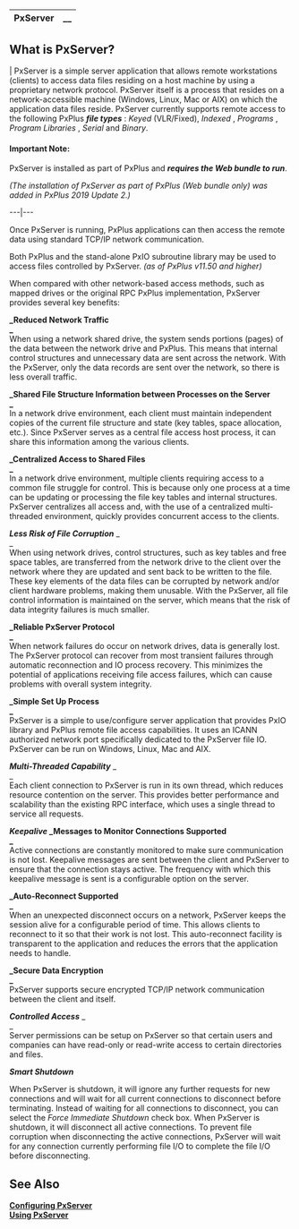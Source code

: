 # 

**PxServer** |  **__**  
---|---  
  
## What is PxServer?

|  PxServer is a simple server application that allows remote workstations (clients) to access data files residing on a host machine by using a proprietary network protocol. PxServer itself is a process that resides on a network-accessible machine (Windows, Linux, Mac or AIX) on which the application data files reside. PxServer currently supports remote access to the following PxPlus **_file types_** : _Keyed_ (VLR/Fixed), _Indexed_ , _Programs_ , _Program Libraries_ , _Serial_ and _Binary_.

#### **Important Note:**  
PxServer is installed as part of PxPlus and **_requires the Web bundle to run_**.  
  
_(The installation of PxServer as part of PxPlus (Web bundle only) was added in PxPlus 2019 Update 2.)_  
  
---|---  
  
Once PxServer is running, PxPlus applications can then access the remote data using standard TCP/IP network communication.

Both PxPlus and the stand-alone PxIO subroutine library may be used to access files controlled by PxServer. _(as of PxPlus v11.50 and higher)_

When compared with other network-based access methods, such as mapped drives or the original RPC PxPlus implementation, PxServer provides several key benefits:

**_Reduced Network Traffic  
_**  
When using a network shared drive, the system sends portions (pages) of the data between the network drive and PxPlus. This means that internal control structures and unnecessary data are sent across the network. With the PxServer, only the data records are sent over the network, so there is less overall traffic.

**_Shared File Structure Information between Processes on the Server  
_**  
In a network drive environment, each client must maintain independent copies of the current file structure and state (key tables, space allocation, etc.). Since PxServer serves as a central file access host process, it can share this information among the various clients.

**_Centralized Access to Shared Files  
_**  
In a network drive environment, multiple clients requiring access to a common file struggle for control. This is because only one process at a time can be updating or processing the file key tables and internal structures. PxServer centralizes all access and, with the use of a centralized multi-threaded environment, quickly provides concurrent access to the clients.

**_Less Risk of File Corruption_** _  
_  
When using network drives, control structures, such as key tables and free space tables, are transferred from the network drive to the client over the network where they are updated and sent back to be written to the file. These key elements of the data files can be corrupted by network and/or client hardware problems, making them unusable. With the PxServer, all file control information is maintained on the server, which means that the risk of data integrity failures is much smaller.

**_Reliable PxServer Protocol  
_**  
When network failures do occur on network drives, data is generally lost. The PxServer protocol can recover from most transient failures through automatic reconnection and IO process recovery. This minimizes the potential of applications receiving file access failures, which can cause problems with overall system integrity.

**_Simple Set Up Process  
_**  
PxServer is a simple to use/configure server application that provides PxIO library and PxPlus remote file access capabilities. It uses an ICANN authorized network port specifically dedicated to the PxServer file IO. PxServer can be run on Windows, Linux, Mac and AIX.

**_Multi-Threaded Capability_** _  
_  
Each client connection to PxServer is run in its own thread, which reduces resource contention on the server. This provides better performance and scalability than the existing RPC interface, which uses a single thread to service all requests.

**_Keepalive_ _Messages to Monitor Connections Supported  
_**  
Active connections are constantly monitored to make sure communication is not lost. Keepalive messages are sent between the client and PxServer to ensure that the connection stays active. The frequency with which this keepalive message is sent is a configurable option on the server.

**_Auto-Reconnect Supported  
_**  
When an unexpected disconnect occurs on a network, PxServer keeps the session alive for a configurable period of time. This allows clients to reconnect to it so that their work is not lost. This auto-reconnect facility is transparent to the application and reduces the errors that the application needs to handle.

**_Secure Data Encryption  
_**  
PxServer supports secure encrypted TCP/IP network communication between the client and itself.

**_Controlled Access_** _  
_  
Server permissions can be setup on PxServer so that certain users and companies can have read-only or read-write access to certain directories and files.

**_Smart Shutdown_**  
  
When PxServer is shutdown, it will ignore any further requests for new connections and will wait for all current connections to disconnect before terminating. Instead of waiting for all connections to disconnect, you can select the _Force Immediate Shutdown_ check box. When PxServer is shutdown, it will disconnect all active connections. To prevent file corruption when disconnecting the active connections, PxServer will wait for any connection currently performing file I/O to complete the file I/O before disconnecting.

## See Also

**[Configuring PxServer](Configuring%20PxServer/Overview.md)**  
**[Using PxServer](Using%20PxServer/Overview.md)**
